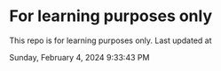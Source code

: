 # For learning purposes only
This repo is for learning purposes only.
Last updated at

Sunday, February 4, 2024 9:33:43 PM


